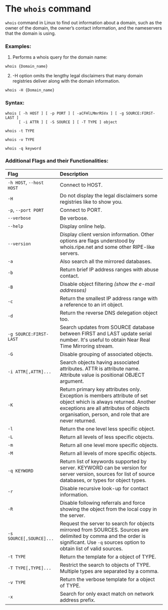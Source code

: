 
# The `whois` command

`whois` command in Linux to find out information about a domain, such as the owner of the domain, the owner’s contact information, and the nameservers that the domain is using.

### Examples:

1. Performs a whois query for the domain name: 	

```
whois {Domain_name}
```

2. -H option omits the lengthy legal disclaimers that many domain registries deliver along with the domain information.

```
whois -H {Domain_name}
```

### Syntax:

```
whois [ -h HOST ] [ -p PORT ] [ -aCFHlLMmrRSVx ] [ -g SOURCE:FIRST-LAST ] 
      [ -i ATTR ] [ -S SOURCE ] [ -T TYPE ] object
```
```
whois -t TYPE
```
```
whois -v TYPE
```
```
whois -q keyword
```


### Additional Flags and their Functionalities:

|**Flag**   |**Description**   |
|:---|:---|
|`-h HOST`, `--host HOST`|Connect to HOST.|
|`-H`|Do not display the legal disclaimers some registries like to show you.|
|`-p`, `--port PORT`|Connect to PORT.|
|`--verbose`|Be verbose.|
|`--help`|Display online help.|
|`--version`|Display client version information. Other options are flags understood by whois.ripe.net and some other RIPE-like servers.|
|`-a`|Also search all the mirrored databases.|
|`-b`|Return brief IP address ranges with abuse contact.|
|`-B`|Disable object filtering *(show the e-mail addresses)*|
|`-c`|Return the smallest IP address range with a reference to an irt object.|
|`-d`|Return the reverse DNS delegation object too.|
|`-g SOURCE:FIRST-LAST`|Search updates from SOURCE database between FIRST and LAST update serial number. It's useful to obtain Near Real Time Mirroring stream.|
|`-G`|Disable grouping of associated objects.|
|`-i ATTR[,ATTR]...`|Search objects having associated attributes. ATTR is attribute name. Attribute value is positional OBJECT argument.|
|`-K`|Return primary key attributes only. Exception is members attribute of set object which is always returned. Another exceptions are all attributes of objects organisation, person, and role that are never returned.|
|`-l`|Return the one level less specific object.|
|`-L`|Return all levels of less specific objects.|
|`-m`|Return all one level more specific objects.|
|`-M`|Return all levels of more specific objects.|
|`-q KEYWORD`|Return list of keywords supported by server. KEYWORD can be version for server version, sources for list of source databases, or types for object types.|
|`-r`|Disable recursive look-up for contact information.|
|`-R`|Disable following referrals and force showing the object from the local copy in the server.|
|`-s SOURCE[,SOURCE]...`|Request the server to search for objects mirrored from SOURCES. Sources are delimited by comma and the order is significant. Use `-q` sources option to obtain list of valid sources.|
|`-t TYPE`|Return the template for a object of TYPE.|
|`-T TYPE[,TYPE]...`|Restrict the search to objects of TYPE. Multiple types are separated by a comma.|
|`-v TYPE`|Return the verbose template for a object of TYPE.|
|`-x`|Search for only exact match on network address prefix.|
